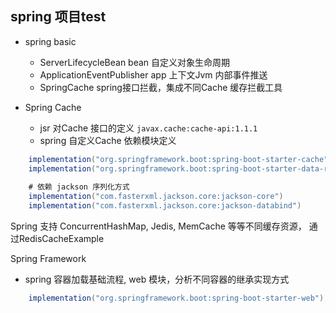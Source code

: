 
## spring 项目test

* spring basic
    - ServerLifecycleBean bean 自定义对象生命周期
    - ApplicationEventPublisher app 上下文Jvm 内部事件推送
    - SpringCache spring接口拦截，集成不同Cache 缓存拦截工具

* Spring Cache

  - jsr 对Cache 接口的定义 ```javax.cache:cache-api:1.1.1```
  - spring 自定义Cache 依赖模块定义

```gradle
    implementation("org.springframework.boot:spring-boot-starter-cache")
    implementation("org.springframework.boot:spring-boot-starter-data-redis")
    
    # 依赖 jackson 序列化方式
    implementation("com.fasterxml.jackson.core:jackson-core")
    implementation("com.fasterxml.jackson.core:jackson-databind")
```

Spring 支持 ConcurrentHashMap, Jedis, MemCache 等等不同缓存资源， 通过RedisCacheExample


Spring Framework

  - spring 容器加载基础流程, web 模块，分析不同容器的继承实现方式

```gradle
    implementation("org.springframework.boot:spring-boot-starter-web")
```

